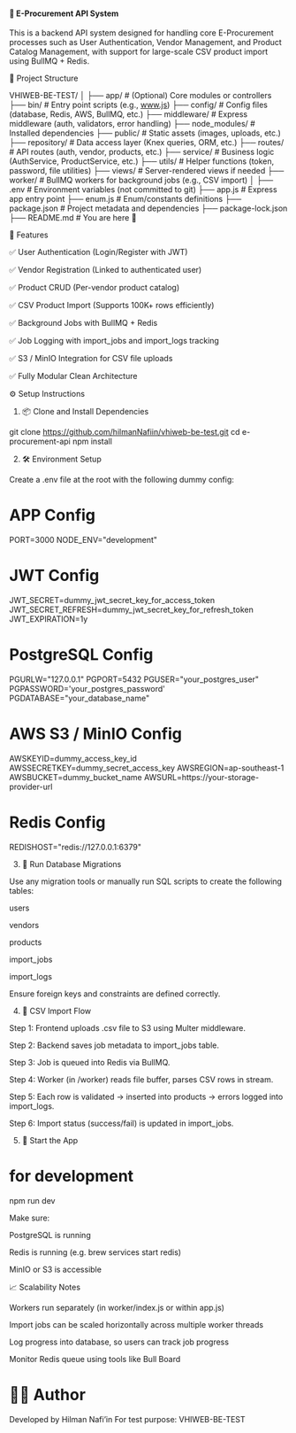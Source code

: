 #### 🍎 E-Procurement API System

This is a backend API system designed for handling core E-Procurement processes such as User Authentication, Vendor Management, and Product Catalog Management, with support for large-scale CSV product import using BullMQ + Redis.

📁 Project Structure

VHIWEB-BE-TEST/
│
├── app/ # (Optional) Core modules or controllers
├── bin/ # Entry point scripts (e.g., www.js)
├── config/ # Config files (database, Redis, AWS, BullMQ, etc.)
├── middleware/ # Express middleware (auth, validators, error handling)
├── node_modules/ # Installed dependencies
├── public/ # Static assets (images, uploads, etc.)
├── repository/ # Data access layer (Knex queries, ORM, etc.)
├── routes/ # API routes (auth, vendor, products, etc.)
├── service/ # Business logic (AuthService, ProductService, etc.)
├── utils/ # Helper functions (token, password, file utilities)
├── views/ # Server-rendered views if needed
├── worker/ # BullMQ workers for background jobs (e.g., CSV import)
│
├── .env # Environment variables (not committed to git)
├── app.js # Express app entry point
├── enum.js # Enum/constants definitions
├── package.json # Project metadata and dependencies
├── package-lock.json
├── README.md # You are here 🚀

🚀 Features

✅ User Authentication (Login/Register with JWT)

✅ Vendor Registration (Linked to authenticated user)

✅ Product CRUD (Per-vendor product catalog)

✅ CSV Product Import (Supports 100K+ rows efficiently)

✅ Background Jobs with BullMQ + Redis

✅ Job Logging with import_jobs and import_logs tracking

✅ S3 / MinIO Integration for CSV file uploads

✅ Fully Modular Clean Architecture

⚙️ Setup Instructions

1. 📦 Clone and Install Dependencies

git clone https://github.com/hilmanNafiin/vhiweb-be-test.git
cd e-procurement-api
npm install

2. 🛠️ Environment Setup

Create a .env file at the root with the following dummy config:

# APP Config

PORT=3000
NODE_ENV="development"

# JWT Config

JWT_SECRET=dummy_jwt_secret_key_for_access_token
JWT_SECRET_REFRESH=dummy_jwt_secret_key_for_refresh_token
JWT_EXPIRATION=1y

# PostgreSQL Config

PGURLW="127.0.0.1"
PGPORT=5432
PGUSER="your_postgres_user"
PGPASSWORD='your_postgres_password'
PGDATABASE="your_database_name"

# AWS S3 / MinIO Config

AWSKEYID=dummy_access_key_id
AWSSECRETKEY=dummy_secret_access_key
AWSREGION=ap-southeast-1
AWSBUCKET=dummy_bucket_name
AWSURL=https://your-storage-provider-url

# Redis Config

REDISHOST="redis://127.0.0.1:6379"

3. 🔧 Run Database Migrations

Use any migration tools or manually run SQL scripts to create the following tables:

users

vendors

products

import_jobs

import_logs

Ensure foreign keys and constraints are defined correctly.

4. 🧠 CSV Import Flow

Step 1: Frontend uploads .csv file to S3 using Multer middleware.

Step 2: Backend saves job metadata to import_jobs table.

Step 3: Job is queued into Redis via BullMQ.

Step 4: Worker (in /worker) reads file buffer, parses CSV rows in stream.

Step 5: Each row is validated → inserted into products → errors logged into import_logs.

Step 6: Import status (success/fail) is updated in import_jobs.

5. 🧪 Start the App

# for development

npm run dev

Make sure:

PostgreSQL is running

Redis is running (e.g. brew services start redis)

MinIO or S3 is accessible

📈 Scalability Notes

Workers run separately (in worker/index.js or within app.js)

Import jobs can be scaled horizontally across multiple worker threads

Log progress into database, so users can track job progress

Monitor Redis queue using tools like Bull Board

# 👨‍💼 Author

Developed by Hilman Nafi’in For test purpose: VHIWEB-BE-TEST

